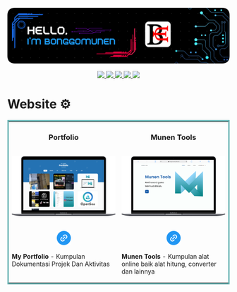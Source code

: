[![Header](https://raw.githubusercontent.com/Bonggomunen/Bonggomunen/main/bm.png "")](https://bonggomunen.my.id)
<p align="center">
  <a href="https://www.instagram.com/_bonggodm_/?utm_medium=copy_link" target="_blank">
    <img src="https://img.shields.io/badge/Instagram-E4405F?style=for-the-badge&logo=instagram&logoColor=white"/>
  </a>
  <a href="https://www.linkedin.com/in/bonggo-dwi-munendyo-bb73241b4/" target="_blank">
    <img src="https://img.shields.io/badge/LinkedIn-0077B5?style=for-the-badge&logo=linkedin&logoColor=white"/>
  </a>
  <a href="https://www.tiktok.com/@bonggodwi" target="_blank">
    <img src="https://img.shields.io/badge/TikTok-000000?style=for-the-badge&logo=tiktok&logoColor=white"/>
  </a>
  <a href="https://twitter.com/dagelanjagad" target="_blank">
      <img src="https://img.shields.io/badge/Twitter-1DA1F2?style=for-the-badge&logo=twitter&logoColor=white"/>
  </a>
  <a href="https://web.facebook.com/bonggomunen/" target="_blank" download="Resume.pdf">
      <img src="https://img.shields.io/badge/Facebook-1877F2?style=for-the-badge&logo=facebook&logoColor=white"/>
  </a>
</p>

# Website ⚙️

<table bordercolor="#66b2b2">
  
  <tr>
    <td width="50%" valign="top">
      <h3 align="center">Portfolio</h3>
        <br />
        <a target="_blank" href="https://bonggomunen.github.io/Portofolio">
            <img src="https://raw.githubusercontent.com/Bonggomunen/Bonggomunen/main/portfolio.png" width="100%" alt=""/>
        </a>
        <br />
        <p align="center">
          <br>
  <a href="https://bonggomunen.github.io/Portofolio" target="_blank">
    <img src="https://raw.githubusercontent.com/Bonggomunen/Bonggomunen/main/link.png"/>
  </a>
      </p>
        <p><strong>My Portfolio</strong> - Kumpulan Dokumentasi Projek Dan Aktivitas</p>
    </td>
    <td width="50%" valign="top">
      <h3 align="center">Munen Tools</h3>
        <br />
      <a target="_blank" href="https://bonggomunen.github.io/munentools">
            <img src="https://raw.githubusercontent.com/Bonggomunen/Bonggomunen/main/munentools.png" width="100%"  alt=""/>
        </a>
        <br />
        <p align="center">
   <br>
  <a href="https://bonggomunen.github.io/munentools" target="_blank">
    <img src="https://raw.githubusercontent.com/Bonggomunen/Bonggomunen/main/link.png"/>
  </a>
      </p>
        <p><strong>Munen Tools</strong> - Kumpulan alat online baik alat hitung, converter dan lainnya</p>
    </td>
  </tr>
</table>

